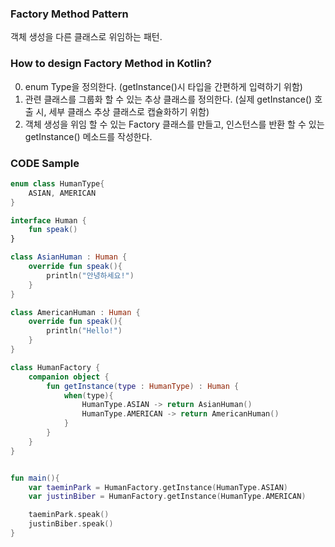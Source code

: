 ### Factory Method Pattern

객체 생성을 다른 클래스로 위임하는 패턴.

### How to design Factory Method in Kotlin?

0. enum Type을 정의한다. (getInstance()시 타입을 간편하게 입력하기 위함)
1. 관련 클래스를 그룹화 할 수 있는 추상 클래스를 정의한다. (실제 getInstance() 호출 시, 세부 클래스 추상 클래스로 캡슐화하기 위함)
2. 객체 생성을 위임 할 수 있는 Factory 클래스를 만들고, 인스턴스를 반환 할 수 있는 getInstance() 메소드를 작성한다.

### CODE Sample

```kotlin
enum class HumanType{
    ASIAN, AMERICAN
}

interface Human {
  	fun speak()
}

class AsianHuman : Human {
    override fun speak(){
        println("안녕하세요!")
    }
}

class AmericanHuman : Human {
    override fun speak(){
        println("Hello!")
    }
}

class HumanFactory {
    companion object {
        fun getInstance(type : HumanType) : Human {
            when(type){
                HumanType.ASIAN -> return AsianHuman()
                HumanType.AMERICAN -> return AmericanHuman()
            }
        }
    }
}


fun main(){
 	var taeminPark = HumanFactory.getInstance(HumanType.ASIAN)
    var justinBiber = HumanFactory.getInstance(HumanType.AMERICAN)

    taeminPark.speak()
    justinBiber.speak()
}
```
